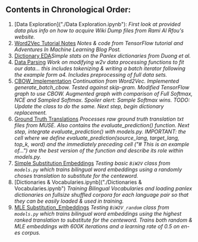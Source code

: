 ## Contents in Chronological Order:

1. [Data Exploration]("./Data Exploration.ipynb"): _First look at provided data plus info on how to acquire Wiki Dump files from Rami Al Rfou's website._
2. [Word2Vec Tutorial Notes](./Word2Vec_Tutorial_Notes.ipynb) _Notes & code from TensorFlow tutorial and Adventures In Machine Learning Blog Post._
3. [Dictionary EDA](./Dictionary_EDA.ipynb)_Simple stats on the Panlex dictionaries from Duong et al._
4. [Data Parsing](./Data_Parsing) _Work on modifying w2v data processing functions to fit our data... this includes tokenizing & writing a batch iterator following the example form a4. Includes preprocessing of full data sets._
5. [CBOW_Implementation](./CBOW_implementation.ipynb) _Continuation from Word2Vec. Implemented generate_batch_cbow. Tested against skip-gram._ _Modified TensorFlow graph to use CBOW. Augmented graph with comparison of Full Softmax, NCE and Sampled Softmax. Spoiler alert: Sample Softmax wins. TODO: Update the class to do the same.  Next step, begin dictionary replacement._
6. [Ground Truth Translations](./Ground_Truth_Translations.ipynb) _Processes raw ground truth translation txt files from MUSE. Also contains the evaluate_prediction() function. Next step, integrate evaluate_prediction() with models.py. IMPORTANT: the cell where we define evaluate_prediction(source_lang, target_lang, top_k, word) and the immediately preceding cell ("# This is an example of...") are the best version of the function and describe its role within models.py._
7. [Simple Substitution Embeddings](./Simple_Substitution_Embeddings.ipynb) _Testing basic `BiW2V` class from `models.py` which trains bilingual word embeddings using a randomly choses translation to substitute for the centeword._
8. [Dictionaries & Vocabularies.ipynb]("./Dictionaries & Vocabularies.ipynb") _Training Bilingual Vocabularies and loading panlex dictionaries on fullsize shuffled corpora for each language pair so that they can be easily loaded & used in training._
9. [MLE Substitution_Embeddings](./MLE_Substitution_Embeddings.ipynb) _Testing `BiW2V_random` class from `models.py` which trains bilingual word embeddings using the highest ranked translation to substitute for the centeword. Trains both random & MLE embeddings with 600K iterations and a learning rate of 0.5 on en-es corpus._
